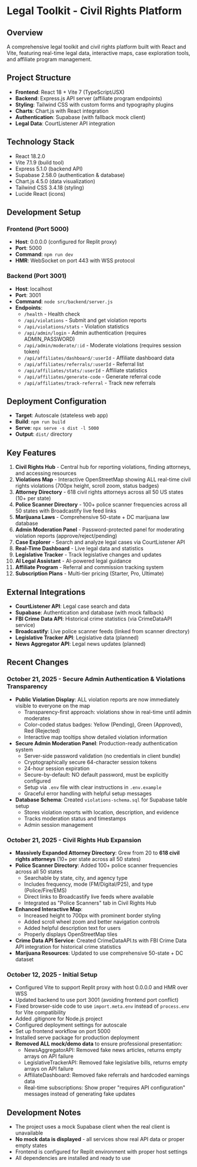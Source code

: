 # Legal Toolkit - Civil Rights Platform

## Overview
A comprehensive legal toolkit and civil rights platform built with React and Vite, featuring real-time legal data, interactive maps, case exploration tools, and affiliate program management.

## Project Structure
- **Frontend**: React 18 + Vite 7 (TypeScript/JSX)
- **Backend**: Express.js API server (affiliate program endpoints)
- **Styling**: Tailwind CSS with custom forms and typography plugins
- **Charts**: Chart.js with React integration
- **Authentication**: Supabase (with fallback mock client)
- **Legal Data**: CourtListener API integration

## Technology Stack
- React 18.2.0
- Vite 7.1.9 (build tool)
- Express 5.1.0 (backend API)
- Supabase 2.58.0 (authentication & database)
- Chart.js 4.5.0 (data visualization)
- Tailwind CSS 3.4.18 (styling)
- Lucide React (icons)

## Development Setup

### Frontend (Port 5000)
- **Host**: 0.0.0.0 (configured for Replit proxy)
- **Port**: 5000
- **Command**: `npm run dev`
- **HMR**: WebSocket on port 443 with WSS protocol

### Backend (Port 3001)
- **Host**: localhost
- **Port**: 3001
- **Command**: `node src/backend/server.js`
- **Endpoints**:
  - `/health` - Health check
  - `/api/violations` - Submit and get violation reports
  - `/api/violations/stats` - Violation statistics
  - `/api/admin/login` - Admin authentication (requires ADMIN_PASSWORD)
  - `/api/admin/moderate/:id` - Moderate violations (requires session token)
  - `/api/affiliates/dashboard/:userId` - Affiliate dashboard data
  - `/api/affiliates/referrals/:userId` - Referral list
  - `/api/affiliates/stats/:userId` - Affiliate statistics
  - `/api/affiliates/generate-code` - Generate referral code
  - `/api/affiliates/track-referral` - Track new referrals

## Deployment Configuration
- **Target**: Autoscale (stateless web app)
- **Build**: `npm run build`
- **Serve**: `npx serve -s dist -l 5000`
- **Output**: `dist/` directory

## Key Features
1. **Civil Rights Hub** - Central hub for reporting violations, finding attorneys, and accessing resources
2. **Violations Map** - Interactive OpenStreetMap showing ALL real-time civil rights violations (700px height, scroll zoom, status badges)
3. **Attorney Directory** - 618 civil rights attorneys across all 50 US states (10+ per state)
4. **Police Scanner Directory** - 100+ police scanner frequencies across all 50 states with Broadcastify live feed links
5. **Marijuana Laws** - Comprehensive 50-state + DC marijuana law database
6. **Admin Moderation Panel** - Password-protected panel for moderating violation reports (approve/reject/pending)
7. **Case Explorer** - Search and analyze legal cases via CourtListener API
8. **Real-Time Dashboard** - Live legal data and statistics
9. **Legislative Tracker** - Track legislative changes and updates
10. **AI Legal Assistant** - AI-powered legal guidance
11. **Affiliate Program** - Referral and commission tracking system
12. **Subscription Plans** - Multi-tier pricing (Starter, Pro, Ultimate)

## External Integrations
- **CourtListener API**: Legal case search and data
- **Supabase**: Authentication and database (with mock fallback)
- **FBI Crime Data API**: Historical crime statistics (via CrimeDataAPI service)
- **Broadcastify**: Live police scanner feeds (linked from scanner directory)
- **Legislative Tracker API**: Legislative data (planned)
- **News Aggregator API**: Legal news updates (planned)

## Recent Changes

### October 21, 2025 - Secure Admin Authentication & Violations Transparency
- **Public Violation Display**: ALL violation reports are now immediately visible to everyone on the map
  - Transparency-first approach: violations show in real-time until admin moderates
  - Color-coded status badges: Yellow (Pending), Green (Approved), Red (Rejected)
  - Interactive map tooltips show detailed violation information
- **Secure Admin Moderation Panel**: Production-ready authentication system
  - Server-side password validation (no credentials in client bundle)
  - Cryptographically secure 64-character session tokens
  - 24-hour session expiration
  - Secure-by-default: NO default password, must be explicitly configured
  - Setup via `.env` file with clear instructions in `.env.example`
  - Graceful error handling with helpful setup messages
- **Database Schema**: Created `violations-schema.sql` for Supabase table setup
  - Stores violation reports with location, description, and evidence
  - Tracks moderation status and timestamps
  - Admin session management

### October 21, 2025 - Civil Rights Hub Expansion
- **Massively Expanded Attorney Directory**: Grew from 20 to **618 civil rights attorneys** (10+ per state across all 50 states)
- **Police Scanner Directory**: Added 100+ police scanner frequencies across all 50 states
  - Searchable by state, city, and agency type
  - Includes frequency, mode (FM/Digital/P25), and type (Police/Fire/EMS)
  - Direct links to Broadcastify live feeds where available
  - Integrated as "Police Scanners" tab in Civil Rights Hub
- **Enhanced Interactive Map**: 
  - Increased height to 700px with prominent border styling
  - Added scroll wheel zoom and better navigation controls
  - Added helpful description text for users
  - Properly displays OpenStreetMap tiles
- **Crime Data API Service**: Created CrimeDataAPI.ts with FBI Crime Data API integration for historical crime statistics
- **Marijuana Resources**: Updated to use comprehensive 50-state + DC dataset

### October 12, 2025 - Initial Setup
- Configured Vite to support Replit proxy with host 0.0.0.0 and HMR over WSS
- Updated backend to use port 3001 (avoiding frontend port conflict)
- Fixed browser-side code to use `import.meta.env` instead of `process.env` for Vite compatibility
- Added .gitignore for Node.js project
- Configured deployment settings for autoscale
- Set up frontend workflow on port 5000
- Installed serve package for production deployment
- **Removed ALL mock/demo data** to ensure professional presentation:
  - NewsAggregatorAPI: Removed fake news articles, returns empty arrays on API failure
  - LegislativeTrackerAPI: Removed fake legislative bills, returns empty arrays on API failure
  - AffiliateDashboard: Removed fake referrals and hardcoded earnings data
  - Real-time subscriptions: Show proper "requires API configuration" messages instead of generating fake updates

## Development Notes
- The project uses a mock Supabase client when the real client is unavailable
- **No mock data is displayed** - all services show real API data or proper empty states
- Frontend is configured for Replit environment with proper host settings
- All dependencies are installed and ready to use
